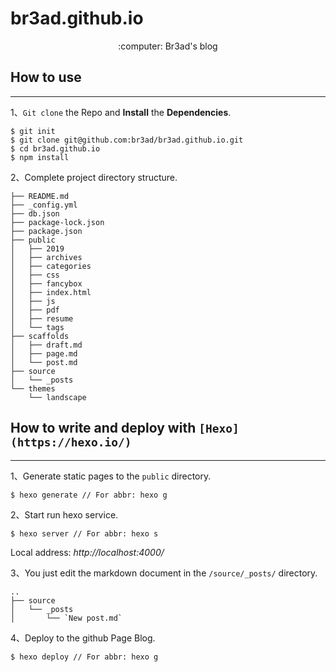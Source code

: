 # br3ad.github.io

<center>:computer: Br3ad's blog</center>

## How to use
---

1、`Git clone` the Repo and **Install** the **Dependencies**.
```
$ git init
$ git clone git@github.com:br3ad/br3ad.github.io.git
$ cd br3ad.github.io
$ npm install
```

2、Complete project directory structure.
```
├── README.md
├── _config.yml
├── db.json
├── package-lock.json
├── package.json
├── public
│   ├── 2019
│   ├── archives
│   ├── categories
│   ├── css
│   ├── fancybox
│   ├── index.html
│   ├── js
│   ├── pdf
│   ├── resume
│   └── tags
├── scaffolds
│   ├── draft.md
│   ├── page.md
│   └── post.md
├── source
│   └── _posts
└── themes
    └── landscape
```

## How to write and deploy with `[Hexo](https://hexo.io/)`
---

1、Generate static pages to the `public` directory.
```
$ hexo generate // For abbr: hexo g
```

2、Start run hexo service.
```
$ hexo server // For abbr: hexo s
```
Local address: *http://localhost:4000/*


3、You just edit the markdown document in the `/source/_posts/` directory.
```
..
├── source
│   └── _posts
│       └── `New post.md`
```

4、Deploy to the github Page Blog.
```
$ hexo deploy // For abbr: hexo g
```